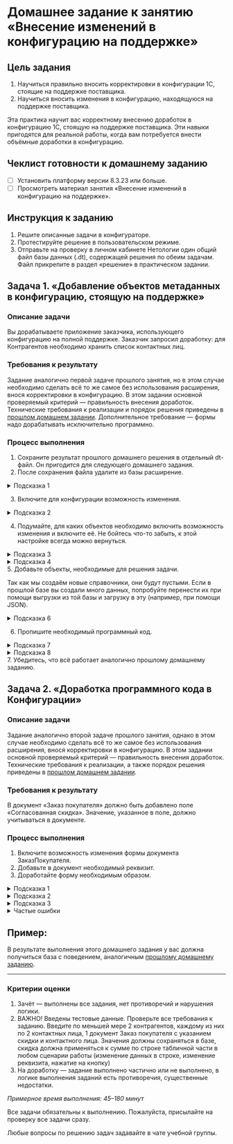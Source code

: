 # Домашнее задание к занятию «Внесение изменений в конфигурацию на поддержке»

## Цель задания

1. Научиться правильно вносить корректировки в конфигурации 1С, стоящие на поддержке поставщика.
2. Научиться вносить изменения в конфигурацию, находящуюся на поддержке поставщика.

Эта практика научит вас корректному внесению доработок в конфигурацию 1С, стоящую на поддержке поставщика. Эти навыки пригодятся для реальной работы, когда вам потребуется внести объёмные доработки в конфигурацию.

## Чеклист готовности к домашнему заданию

- [ ] Установить платформу версии 8.3.23 или больше.
- [ ] Просмотреть материал занятия «Внесение изменений в конфигурацию на поддержке».

## Инструкция к заданию

1. Решите описанные задачи в конфигураторе.
2. Протестируйте решение в пользовательском режиме.
3. Отправьте на проверку в личном кабинете Нетологии один общий файл базы данных (.dt), содержащей решения по обеим задачам. Файл прикрепите в раздел «решение» в практическом задании.

## Задача 1. «Добавление объектов метаданных в конфигурацию, стоящую на поддержке»

### Описание задачи
Вы дорабатываете приложение заказчика, использующего конфигурацию на полной поддержке. Заказчик запросил доработку: для Контрагентов необходимо хранить список контактных лиц.

### Требования к результату
Задание аналогично первой задаче прошлого занятия, но в этом случае необходимо сделать всё то же самое без использования расширения, внося корректировки в конфигурацию.
В этом задании основной проверяемый критерий — правильность внесения доработок.
Технические требования к реализации и порядок решения приведены в [прошлом домашнем задании](homework-11-1.md). 
Дополнительное требование — формы надо дорабатывать исключительно программно.

### Процесс выполнения
1. Сохраните результат прошлого домашнего решения в отдельный dt-файл. Он пригодится для следующего домашнего задания.
2. После сохранения файла удалите из базы расширение.
<details>
  <summary>Подсказка 1</summary>
  Откройте список расширений. Снимите напротив расширения флаг «Активно». Удалите его.
</details>


3. Включите для конфигурации возможность изменения.
<details>
  <summary>Подсказка 2</summary>
  Включите возможность изменения, но не забудьте оставить для всех объектов настройку «Объект поставщика не редактируется».
</details>
 

4. Подумайте, для каких объектов необходимо включить возможность изменения и включите её. Не бойтесь что-то забыть, к этой настройке всегда можно вернуться.
<details>
  <summary>Подсказка 3</summary>
  Мы будем добавлять объекты-справочники, значит, надо разрешить редактировать корень конфигурации и подсистемы, в которые справочники будут включены.
  
  Также нам надо вносить изменения в документы (добавить для них реквизиты) и в формы документов (но тут есть одна хитрость, о ней — в одной из подсказок далее).
</details>
<details>
  <summary>Подсказка 4</summary>
  Не выбирайте пункт «Объект поставщика снят с поддержки». Используйте «Объект редактируется с сохранением поддержки».
  
  Также не устанавливайте флаг «Установить для подчинённых», если это не необходимо. Настраивайте объекты максимально точечно.
</details>
5. Добавьте объекты, необходимые для решения задачи.

Так как мы создаём новые справочники, они будут пустыми. Если в прошлой базе вы создали много данных, попробуйте перенести их при помощи выгрузки из той базы и загрузку в эту (например, при помощи JSON).
<details>
  <summary>Подсказка 6</summary>
  В общем случае, объекты можно скопировать из расширения, например, открыть его в соседней конфигурации и копировать их. Но следите за тем, чтобы типы данных не сбивались. Например, если вы скопируете сначала справочник Контактные лица, а потом справочник с должностями, то у реквизита Должность справочника КонтактныеЛица собьётся тип данных (будет установлена строка 10 символов), потому что на момент добавления этого справочника типа СправочникСсылка.Должности в конфигурации не будет.

  Также для справочников придётся указать подсистемы, в которые вы их размещаете.
</details>


6. Пропишите необходимый программный код.
<details>
  <summary>Подсказка 7</summary>
  В форме надо создать элемент формы и установить для него путь к данным. Реквизит отдельно создавать не надо, так как мы его добавили в документОбъект на уровне метаданных.
</details>
<details>
  <summary>Подсказка 8</summary>
  Конечно, программный код можно прописать в модуле формы, и для этого включить возможность изменения самой формы, но давайте обратим внимание, что все формы документов в событии ПриСозданииНаСервере вызывают одну и ту же процедуру общего модуля: 
  
  > ПодключаемыеКоманды.ПриСозданииНаСервере(ЭтотОбъект);
  
  Мы можем использовать это. «ЭтотОбъект» — это наша форма. Всё, что нам надо сделать, — включить возможность изменения для общего модуля, и из этой процедуры вызвать собственный общий модуль:
  <p align="center" width="100%">
    <img width="75%" src="img/HW_11_2_1.png"> 
  </p>
  
  А в самом этом модуле, исходя из имени формы, решать, как её доработать:
  <p align="center" width="100%">
    <img width="75%" src="img/HW_11_2_2.png"> 
  </p>
  
  Сам по себе этот способ может вызывать споры, т. к., с одной стороны, мы вносим корректировку в более универсальный механизм, с другой, — оставляем больше объектов на поддержке типовой конфигурации. Это удобнее, т. к. формы меняются чаще, чем подобные общие модули.
  
  Вы можете выбрать любой способ реализации, который вам больше нравится.
</details>
7. Убедитесь, что всё работает аналогично прошлому домашнему заданию.

## Задача 2. «Доработка программного кода в Конфигурации»

### Описание задачи
Задание аналогично второй задаче прошлого занятия, однако в этом случае необходимо сделать всё то же самое без использования расширения, внося корректировки в конфигурацию.
В этом задании основной проверяемый критерий — правильность внесения доработок.
Технические требования к реализации, а также порядок решения приведены в [прошлом домашнем задании](homework-11-1.md).

### Требования к результату
В документ «Заказ покупателя» должно быть добавлено поле «Согласованная скидка». Значение, указанное в поле, должно учитываться в документе.

### Процесс выполнения
1. Включите возможность изменения формы документа ЗаказПокупателя.
2. Добавьте в документ необходимый реквизит.
3. Доработайте форму необходимым образом.
<details>
  <summary>Подсказка 1</summary>
  Все объекты на форму должны быть добавлены программно.
</details>
<details>
  <summary>Подсказка 2</summary>
  Если в прошлом задании вы создали собственный общий модуль, пропишите добавление элементов в нём.
  
  Но обработчики событий должны располагаться в самой форме.
</details>
<details>
  <summary>Подсказка 3</summary>
  Не забывайте добавлять комментарии для выделения меняемого программного кода.
</details>

<details>
  <summary>Частые ошибки</summary>
  
  1. Учитывайте замечания из прошлой работы
  2. Не нужно дорабатыватьтакие обработчики, как "ТоварыКоличествоПриИзменении", "ТоварыЦенаПриИзменении" и т.п. Обратите внимание, все они вызывают одну функцию
  3. Выравнивайте только тот код, который Вы написали. Не следует пытаться выравнивать типовой код. Это усложнит дальнейшую поддержку, т.к. добавятся/удалятся невидимые символы - пробелы/табуляции и т.д., строка будет выглядеть, как измененная, хотя по факту такой не будет.
  4. При добавлении собственных методов в программный код, комментарий должен быть прописан **внутри метода, и в каждом методе** (то есть, в следующей строке, после "Процедура" или "Функция". Иначе, при обновлении, Вы не сможете отличить методы добавленные Вами при доработке, от методов, которые были удалены из типовой конфигурации поставщика.
  5. Заголовки для добавляемых элементов следует прописывать в "человекочитаемом" виде - с пробелами, т.е. не "ПеречсчитатьТаблицы", а "Пересчитать таблицы" (ВАЖНО это относится именно к заголовкам элементов, а не к их именам
  6. Реквизиты надо добавлять непосредственно в дерево конфигурации. Если вы создаете реквизит программно - он создается только в форме. То есть, информация никогда не сохранится в базе данных. Программно следует добавлять только элементы на форму, в данной задаче.
  7. Нажатие на кнопку не должно приводить к показу вопроса пользователю. Нажатие на кнопку - это уже осознанное действие, которое выполняет пользователь программы. Пересчет должен выполняться сразу
  8. Нельзя просто удалять или менять код типовой конфигурации. Исходный код обязательно должен быть сохранен в виде комментария (см. презентацию)
  9. Убедитесь, что все формы всех документов открываются, позволяют ввести данные
     
</details>

## Пример: 
В результате выполнения этого домашнего задания у вас должна получиться база с поведением, аналогичным [прошлому домашнему заданию](examples/HW_11_1_example.md).

------

### Критерии оценки

1. Зачёт — выполнены все задания, нет противоречий и нарушения логики. 
2. ВАЖНО! Введены тестовые данные. Проверьте все требования к заданию. Введите по меньшей мере 2 контрагентов, каждому из них по 2 контактных лица, 1 документ Заказ покупателя с указанием скидки и контактного лица. Значения должны сохраняться в базе, скидка должна применяться к сумме по строке табличной части в любом сценарии работы (изменение данных в строке, изменение реквизита, нажатие на кнопку)
3. На доработку — задание выполнено частично или не выполнено, в логике выполнения заданий есть противоречия, существенные недостатки.

*Примерное время выполнения: 45–180 минут*

Все задачи обязательны к выполнению. Пожалуйста, присылайте на проверку все задачи сразу.

Любые вопросы по решению задач задавайте в чате учебной группы.


